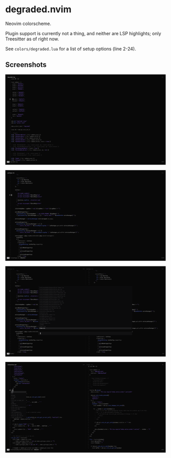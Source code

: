 # degraded.nvim

Neovim colorscheme.

Plugin support is currently not a thing, and neither are LSP highlights; only Treesitter as of right now.

See `colors/degraded.lua` for a list of setup options (line 2-24).

## Screenshots

![Colorscheme Lua file](./.github/images/2024-12-18_06-14-15.png)

![Nix file](./.github/images/2024-12-18_06-14-24.png)

![Telescope](./.github/images/2024-12-18_06-14-28.png)

![Autocompletion](./.github/images/2024-12-18_06-15-04.png)
